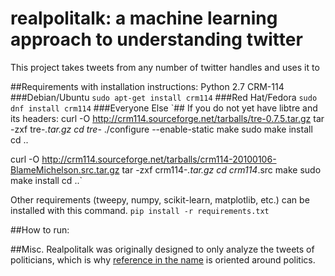 # realpolitalk: a machine learning approach to understanding twitter
This project takes tweets from any number of twitter handles and uses it to 

##Requirements with installation instructions:
Python 2.7
CRM-114
###Debian/Ubuntu
`sudo apt-get install crm114`
###Red Hat/Fedora
`sudo dnf install crm114`
###Everyone Else
`## If you do not yet have libtre and its headers:
curl -O http://crm114.sourceforge.net/tarballs/tre-0.7.5.tar.gz
tar -zxf tre-*.tar.gz
cd tre-*
./configure --enable-static
make
sudo make install
cd ..

curl -O http://crm114.sourceforge.net/tarballs/crm114-20100106-BlameMichelson.src.tar.gz
tar -zxf crm114-*.tar.gz
cd crm114*.src
make
sudo make install
cd ..`

Other requirements (tweepy, numpy, scikit-learn, matplotlib, etc.) can be installed with this command.
`pip install -r requirements.txt`

##How to run:

##Misc.
Realpolitalk was originally designed to only analyze the tweets of politicians, which is why [reference in the name](https://en.wikipedia.org/wiki/Realpolitik) is oriented around politics.
